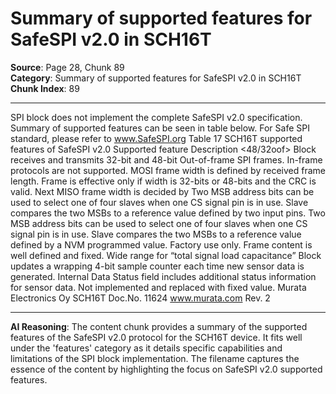 # Summary of supported features for SafeSPI v2.0 in SCH16T

**Source**: Page 28, Chunk 89  
**Category**: Summary of supported features for SafeSPI v2.0 in SCH16T  
**Chunk Index**: 89

---

SPI block does not implement the complete SafeSPI v2.0 specification. Summary of supported features
can be seen in table below. For Safe SPI standard, please refer to www.SafeSPI.org
Table 17 SCH16T supported features of SafeSPI v2.0
Supported feature Description
<48/32oof> Block receives and transmits 32-bit and 48-bit Out-of-frame SPI frames. In-frame protocols are not
supported.
<FrTyp> MOSI frame width is defined by received frame length. Frame is effective only if width is 32-bits or
48-bits and the CRC is valid.
<SelBitWidthByAdr > Next MISO frame width is decided by <FrTyp>
<Sel4SlaveByAdrPin> Two MSB address bits can be used to select one of four slaves when one CS signal pin is in use.
Slave compares the two MSBs to a reference value defined by two input pins.
<Sel4SlaveByAdrNVM> Two MSB address bits can be used to select one of four slaves when one CS signal pin is in use.
Slave compares the two MSBs to a reference value defined by a NVM programmed value. Factory
use only.
<FixedSensorFrame> Frame content is well defined and fixed.
<CLWide> Wide range for “total signal load capacitance”
<DCnt> Block updates a wrapping 4-bit sample counter each time new sensor data is generated.
<IDS> Internal Data Status field includes additional status information for sensor data.
<CAP> Not implemented and replaced with fixed value.
Murata Electronics Oy SCH16T Doc.No. 11624
www.murata.com Rev. 2

---

**AI Reasoning**: The content chunk provides a summary of the supported features of the SafeSPI v2.0 protocol for the SCH16T device. It fits well under the 'features' category as it details specific capabilities and limitations of the SPI block implementation. The filename captures the essence of the content by highlighting the focus on SafeSPI v2.0 supported features.
